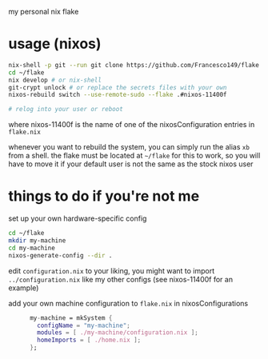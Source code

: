 my personal nix flake

# usage (nixos)

```sh
nix-shell -p git --run git clone https://github.com/Francesco149/flake ~/flake
cd ~/flake
nix develop # or nix-shell
git-crypt unlock # or replace the secrets files with your own
nixos-rebuild switch --use-remote-sudo --flake .#nixos-11400f

# relog into your user or reboot
```

where nixos-11400f is the name of one of the nixosConfiguration entries in `flake.nix`

whenever you want to rebuild the system, you can simply run the alias `xb` from a shell. the flake must be
located at `~/flake` for this to work, so you will have to move it if your default user is not the same as
the stock nixos user

# things to do if you're not me
set up your own hardware-specific config

```sh
cd ~/flake
mkdir my-machine
cd my-machine
nixos-generate-config --dir .
```

edit `configuration.nix` to your liking, you might want to import `../configuration.nix` like my other
configs (see nixos-11400f for an example)

add your own machine configuration to `flake.nix` in nixosConfigurations

```nix
      my-machine = mkSystem {
        configName = "my-machine";
        modules = [ ./my-machine/configuration.nix ];
        homeImports = [ ./home.nix ];
      };
```
